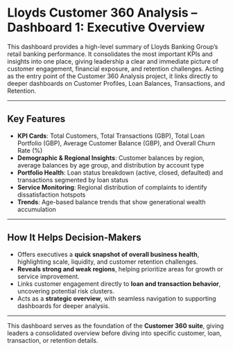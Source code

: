 # Lloyds Customer 360 Analysis – Dashboard 1: Executive Overview

This dashboard provides a high-level summary of Lloyds Banking Group’s retail banking performance. It consolidates the most important KPIs and insights into one place, giving leadership a clear and immediate picture of customer engagement, financial exposure, and retention challenges. Acting as the entry point of the Customer 360 Analysis project, it links directly to deeper dashboards on Customer Profiles, Loan Balances, Transactions, and Retention.

---

## Key Features

- **KPI Cards**: Total Customers, Total Transactions (GBP), Total Loan Portfolio (GBP), Average Customer Balance (GBP), and Overall Churn Rate (%)  
- **Demographic & Regional Insights**: Customer balances by region, average balances by age group, and distribution by account type  
- **Portfolio Health**: Loan status breakdown (active, closed, defaulted) and transactions segmented by loan status  
- **Service Monitoring**: Regional distribution of complaints to identify dissatisfaction hotspots  
- **Trends**: Age-based balance trends that show generational wealth accumulation  

---

## How It Helps Decision-Makers

- Offers executives a **quick snapshot of overall business health**, highlighting scale, liquidity, and customer retention challenges.  
- **Reveals strong and weak regions**, helping prioritize areas for growth or service improvement.  
- Links customer engagement directly to **loan and transaction behavior**, uncovering potential risk clusters.  
- Acts as a **strategic overview**, with seamless navigation to supporting dashboards for deeper analysis.  

---

This dashboard serves as the foundation of the **Customer 360 suite**, giving leaders a consolidated overview before diving into specific customer, loan, transaction, or retention details.
